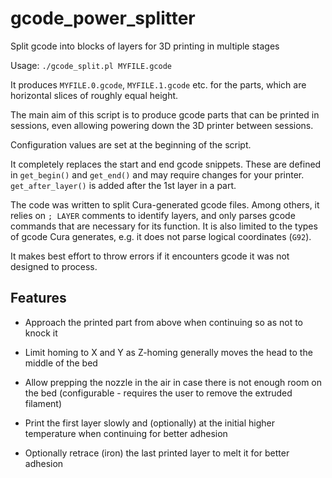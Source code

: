 # gcode_power_splitter

Split gcode into blocks of layers for 3D printing in multiple stages

Usage: `./gcode_split.pl MYFILE.gcode`

It produces `MYFILE.0.gcode`, `MYFILE.1.gcode` etc. for the parts, which
are horizontal slices of roughly equal height.

The main aim of this script is to produce gcode parts that can be printed in sessions,
even allowing powering down the 3D printer between sessions.

Configuration values are set at the beginning of the script.

It completely replaces the start and end gcode snippets. These are defined
in `get_begin()` and `get_end()` and may require changes for your printer.
`get_after_layer()` is added after the 1st layer in a part.

The code was written to split Cura-generated gcode files.
Among others, it relies on `; LAYER` comments to identify layers,
and only parses gcode commands that are necessary for its function.
It is also limited to the types of gcode Cura generates, e.g.
it does not parse logical coordinates (`G92`).

It makes best effort to throw errors if it encounters gcode it
was not designed to process.

## Features

- Approach the printed part from above when continuing so as not to knock it

- Limit homing to X and Y as Z-homing generally moves the head to the middle of the bed

- Allow prepping the nozzle in the air in case there is not enough room on the bed (configurable - requires the user to remove the extruded filament)

- Print the first layer slowly and (optionally) at the initial higher temperature when continuing for better adhesion

- Optionally retrace (iron) the last printed layer to melt it for better adhesion

